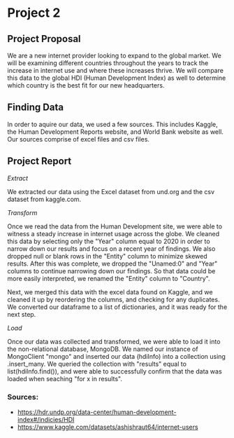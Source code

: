 # Project 2

## Project Proposal

We are a new internet provider looking to expand to the global market. We will be examining different countries throughout the years to track the increase in internet use and where these increases thrive. We will compare this data to the global HDI (Human Development Index) as well to determine which country is the best fit for our new headquarters.


## Finding Data

In order to aquire our data, we used a few sources. This includes Kaggle, the Human Development Reports website, and World Bank website as well. Our sources comprise of excel files and csv files. 


## Project Report

*Extract*

We extracted our data using the Excel dataset from und.org and the csv dataset from kaggle.com. 

*Transform*

Once we read the data from the Human Development site, we were able to witness a steady increase in internet usage across the globe. We cleaned this data by selecting only the "Year" column equal to 2020 in order to narrow down our results and focus on a recent year of findings. We also dropped null or blank rows in the "Entity" column to minimize skewed results. After this was complete, we dropped the "Unamed:0" and "Year" columns to continue narrowing down our findings. So that data could be more easily interpreted, we renamed the "Entity" column to "Country".  

Next, we merged this data with the excel data found on Kaggle, and we cleaned it up by reordering the columns, and checking for any duplicates. We converted our dataframe to a list of dictionaries, and it was ready for the next step.

*Load*

Once our data was collected and transformed, we were able to load it into the non-relational database, MongoDB. We named our instance of MongoClient "mongo" and inserted our data (hdiInfo) into a collection using .insert_many. We queried the collection with "results" equal to list(hdiInfo.find()), and were able to successfully confirm that the data was loaded when seaching "for x in results".

### Sources:
* https://hdr.undp.org/data-center/human-development-index#/indicies/HDI
* https://www.kaggle.com/datasets/ashishraut64/internet-users




